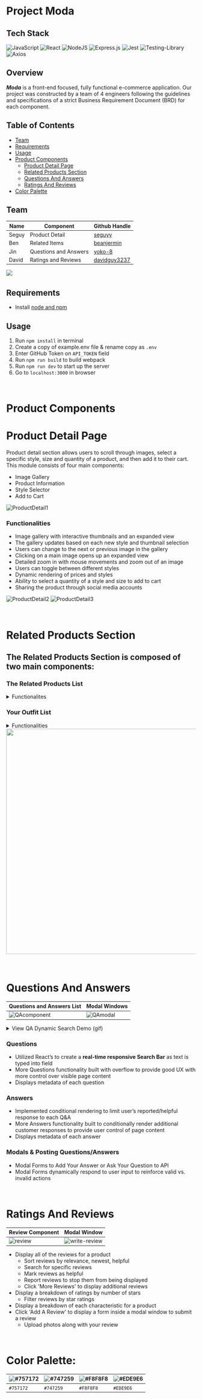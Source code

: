 # Project Moda

## Tech Stack 
![JavaScript](https://img.shields.io/badge/javascript-%23323330.svg?style=for-the-badge&logo=javascript&logoColor=%23F7DF1E)
![React](https://img.shields.io/badge/react-%2320232a.svg?style=for-the-badge&logo=react&logoColor=%2361DAFB)
![NodeJS](https://img.shields.io/badge/node.js-6DA55F?style=for-the-badge&logo=node.js&logoColor=white)
![Express.js](https://img.shields.io/badge/express.js-%23404d59.svg?style=for-the-badge&logo=express&logoColor=%2361DAFB)
![Jest](https://img.shields.io/badge/-jest-%23C21325?style=for-the-badge&logo=jest&logoColor=white)
![Testing-Library](https://img.shields.io/badge/-TestingLibrary-%23E33332?style=for-the-badge&logo=testing-library&logoColor=white)
![Axios](https://img.shields.io/badge/-Axios-671ddf?logo=axios&amp;logoColor=black&amp;style=for-the-badge)

## Overview
**_Moda_** is a front-end focused, fully functional e-commerce application. Our project was constructed by a team of 4 engineers following the guidelines and specifications of a strict Business Requirement Document (BRD) for each component. 

## Table of Contents
* [Team](#team)
* [Requirements](#requirements)
* [Usage](#usage)
* [Product Components](#product-components)
  * [Product Detail Page](#product-detail-page)
  * [Related Products Section](#related-products-section)
  * [Questions And Answers](#questions-and-answers)
  * [Ratings And Reviews](#ratings-and-reviews)
* [Color Palette](#color-palette) 

## Team
| Name | Component | Github Handle |
|---|---|---|
| Seguy | Product Detail | [seguyy](https://github.com/seguyy) |
| Ben | Related Items | [beanjermin](https://github.com/beanjermin) |
| Jin | Questions and Answers | [yoko-8](https://github.com/yoko-8) |
| David | Ratings and Reviews | [davidguy3237](https://github.com/davidguy3237) |
<a href="https://github.com/Coffea-Exotica-Enticers/FEC/graphs/contributors">
  <img src="https://contrib.rocks/image?repo=Coffea-Exotica-Enticers/FEC" />
</a>

## Requirements
* Install [node and npm](https://docs.npmjs.com/downloading-and-installing-node-js-and-npm)

## Usage
1) Run `npm install` in terminal
2) Create a copy of example.env file & rename copy as `.env`
3) Enter GitHub Token on `API_TOKEN` field
4) Run `npm run build` to build webpack
5) Run `npm run dev` to start up the server
6) Go to `localhost:3000` in browser

&nbsp;&nbsp;&nbsp;&nbsp;&nbsp;&nbsp;&nbsp;&nbsp;&nbsp;&nbsp;

# Product Components

# Product Detail Page
Product detail section allows users to scroll through images, select a specific style, size and quantity of a product, and then add it to their cart. This module consists of four main components: 
* Image Gallery
* Product Information
* Style Selector
* Add to Cart 

![ProductDetail1](https://github.com/Coffea-Exotica-Enticers/FEC/assets/33603288/4391fb90-4004-4e0c-825a-42cbe3e4f316)
### Functionalities
* Image gallery with interactive thumbnails and an expanded view
* The gallery updates based on each new style and thumbnail selection
* Users can change to the next or previous image in the gallery
* Clicking on a main image opens up an expanded view
* Detailed zoom in with mouse movements and zoom out of an image
* Users can toggle between different styles
* Dynamic rendering of prices and styles
* Ability to select a quantity of a style and size to add to cart
* Sharing the product through social media accounts

![ProductDetail2](https://github.com/Coffea-Exotica-Enticers/FEC/assets/33603288/b361f857-42bd-4ebd-b310-c08d53916da8) ![ProductDetail3](https://github.com/Coffea-Exotica-Enticers/FEC/assets/33603288/d70939d3-a20b-4ed5-bb04-b3696373b8c8)

&nbsp;&nbsp;&nbsp;&nbsp;&nbsp;&nbsp;&nbsp;&nbsp;&nbsp;&nbsp;

# Related Products Section
## The Related Products Section is composed of two main components:

### The Related Products List 
<details>
 <summary>Functionalites</summary>
 
   * Contains a list of product cards that is dynamically rendered
   * Utilizes a Carousel slider
     * The left and right buttons on the carousel are displayed conditionally
   * Each product card contains a 'comparison modal' button on the top right corner
     * Upon click, a pop-up modal is displayed comparing the features and values of the main product and the related product
   * If available, each product card displays a list of small thumbnail images (4 max) upon hover
     * The left and right arrow buttons are displayed conditionally 
   * Upon clicking the title of the product card, the main page is updated to the target product, and a new list of related products is rendered
 </details>

### Your Outfit List
<details>
 <summary>Functionalities</summary>
 
  * Contains a list of products cards that is unique to each user
  * Also utilizes a Carousel slider
  * Clicking the 'Add an Oufit' button utilizes local storage to store and render user-specific product cards
    * Product cards that are added to this list persist upon page navigation, refresh, and exit.
  * Users can remove a product card by clicking the 'X' button on the top right corner
 </details>

<img src="https://github.com/Coffea-Exotica-Enticers/FEC/assets/114632224/9269cd77-a3b9-4905-a00f-a2baf5dcc36a" width="800" height="600"/>

&nbsp;&nbsp;&nbsp;&nbsp;&nbsp;&nbsp;&nbsp;&nbsp;&nbsp;&nbsp;

# Questions And Answers
| Questions and Answers List | Modal Windows |
|---|---|
|![QAcomponent](https://github.com/Coffea-Exotica-Enticers/FEC/assets/106457612/1d4c7d44-8e25-43a0-9b50-9a08a556f546)|![QAmodal](https://github.com/Coffea-Exotica-Enticers/FEC/assets/106457612/06dc11c3-e3d0-4e6d-b8e8-efe690cc1f9d)|

<details>
  <summary>View QA Dynamic Search Demo (gif)</summary>
  <img src="/client/dist/assets/qaDemo.gif" width=50% />
</details>
 
### Questions
* Utilized React’s to create a **real-time responsive Search Bar** as text is typed into field
* More Questions functionality built with overflow to provide good UX with more control over visible page content
* Displays metadata of each question

### Answers
* Implemented conditional rendering to limit user’s reported/helpful response to each Q&A 
* More Answers functionality built to conditionally render additional customer responses to provide user control of page content
* Displays metadata of each answer

### Modals & Posting Questions/Answers
* Modal Forms to Add Your Answer or Ask Your Question to API
* Modal Forms dynamically respond to user input to reinforce valid vs. invalid actions

&nbsp;&nbsp;&nbsp;&nbsp;&nbsp;&nbsp;&nbsp;&nbsp;&nbsp;&nbsp;

# Ratings And Reviews
| Review Component | Modal Window |
|---|---|
| ![review](https://github.com/Coffea-Exotica-Enticers/FEC/assets/112038666/e7dc278a-fbac-48ca-a720-5d5c0a60c1cb) | ![write-review](https://github.com/Coffea-Exotica-Enticers/FEC/assets/112038666/64f25d20-e0a7-4fec-838d-a07e4074121b) |
- Display all of the reviews for a product
  - Sort reviews by relevance, newest, helpful
  - Search for specific reviews
  - Mark reviews as helpful
  - Report reviews to stop them from being displayed
  - Click 'More Reviews' to display additional reviews
- Display a breakdown of ratings by number of stars
  - Filter reviews by star ratings
- Display a breakdown of each characteristic for a product
- Click 'Add A Review' to display a form inside a modal window to submit a review
  - Upload photos along with your review

&nbsp;&nbsp;&nbsp;&nbsp;&nbsp;&nbsp;&nbsp;&nbsp;&nbsp;&nbsp;

# Color Palette: 
| ![#757172](https://placehold.co/15x15/757172/757172.png) | ![#747259](https://placehold.co/15x15/747259/747259.png) | ![#F8F8F8](https://placehold.co/15x15/F8F8F8/F8F8F8.png) | ![#EDE9E6](https://placehold.co/15x15/EDE9E6/EDE9E6.png) |
|---|---|---|---|
| `#757172` | `#747259` | `#F8F8F8` | `#EDE9E6` |
